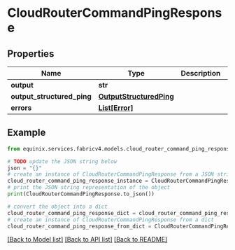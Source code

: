 # CloudRouterCommandPingResponse


## Properties

Name | Type | Description | Notes
------------ | ------------- | ------------- | -------------
**output** | **str** |  | [optional] 
**output_structured_ping** | [**OutputStructuredPing**](OutputStructuredPing.md) |  | [optional] 
**errors** | [**List[Error]**](Error.md) |  | [optional] 

## Example

```python
from equinix.services.fabricv4.models.cloud_router_command_ping_response import CloudRouterCommandPingResponse

# TODO update the JSON string below
json = "{}"
# create an instance of CloudRouterCommandPingResponse from a JSON string
cloud_router_command_ping_response_instance = CloudRouterCommandPingResponse.from_json(json)
# print the JSON string representation of the object
print(CloudRouterCommandPingResponse.to_json())

# convert the object into a dict
cloud_router_command_ping_response_dict = cloud_router_command_ping_response_instance.to_dict()
# create an instance of CloudRouterCommandPingResponse from a dict
cloud_router_command_ping_response_from_dict = CloudRouterCommandPingResponse.from_dict(cloud_router_command_ping_response_dict)
```
[[Back to Model list]](../README.md#documentation-for-models) [[Back to API list]](../README.md#documentation-for-api-endpoints) [[Back to README]](../README.md)


